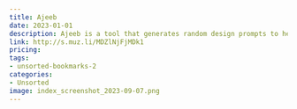 ```yaml
---
title: Ajeeb
date: 2023-01-01
description: Ajeeb is a tool that generates random design prompts to help designers overcome creative blocks and generate new ideas.
link: http://s.muz.li/MDZlNjFjMDk1
pricing: 
tags: 
- unsorted-bookmarks-2 
categories: 
- Unsorted 
image: index_screenshot_2023-09-07.png
---
```

